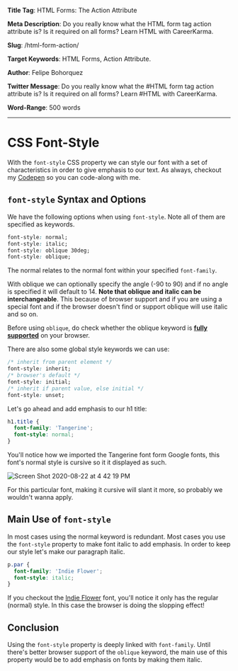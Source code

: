**Title Tag**: HTML Forms: The Action Attribute

**Meta Description**: Do you really know what the HTML form tag action attribute is? Is it required on all forms? Learn HTML with CareerKarma.

**Slug**: /html-form-action/

**Target Keywords**: HTML Forms, Action Attribute.

**Author**: Felipe Bohorquez

**Twitter Message**: Do you really know what the #HTML form tag action attribute is? Is it required on all forms? Learn #HTML with CareerKarma.

**Word-Range**: 500 words

---

# CSS Font-Style

With the `font-style` CSS property we can style our font with a set of characteristics in order to give emphasis to our text. As always, checkout my [Codepen](https://codepen.io/fbohz-the-decoder/pen/xxVgKoe) so you can code-along with me.


## `font-style` Syntax and Options

We have the following options when using `font-style`. Note all of them are specified as keywords. 

```css
font-style: normal;
font-style: italic;
font-style: oblique 30deg;
font-style: oblique;
```
The normal relates to the normal font within your specified `font-family`.

With oblique we can optionally specify the angle (-90 to 90) and if no angle is specified it will default to 14. **Note that oblique and italic can be interchangeable**. This because of browser support and if you are using a special font and if the browser doesn't find or support oblique will use italic and so on. 

Before using `oblique`, do check whether the oblique keyword is [**fully supported**](https://caniuse.com/#search=oblique) on your browser.

There are also some global style keywords we can use:

```css
/* inherit from parent element */
font-style: inherit;
/* browser's default */
font-style: initial;
/* inherit if parent value, else initial */
font-style: unset;
```

Let's go ahead and add emphasis to our h1 title: 

```css
h1.title {
  font-family: 'Tangerine';
  font-style: normal;
}
```

You'll notice how we imported the Tangerine font form Google fonts, this font's normal style is cursive so it it displayed as such.

![Screen Shot 2020-08-22 at 4 42 19 PM](https://user-images.githubusercontent.com/15071636/90966304-a2749c80-e496-11ea-98f6-df06317d5d61.png)

For this particular font, making it cursive will slant it more, so probably we wouldn't wanna apply. 

## Main Use of `font-style`

In most cases using the normal keyword is redundant. Most cases you use the `font-style` property to make font italic to add emphasis. In order to keep our style let's make our paragraph italic.

```css
p.par {
  font-family: 'Indie Flower';
  font-style: italic;
}
```

If you checkout the [Indie Flower](https://fonts.google.com/specimen/Indie+Flower?category=Sans+Serif,Display,Handwriting&sidebar.open=true&selection.family=Indie+Flower#standard-styles) font, you'll notice it only has the regular (normal) style. In this case the browser is doing the slopping effect! 

## Conclusion

Using the `font-style` property is deeply linked with `font-family`. Until there's better browser support of the `oblique` keyword, the main use of this property would be to add emphasis on fonts by making them italic.